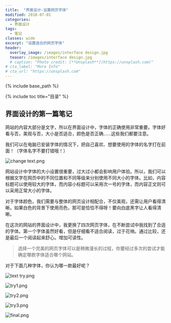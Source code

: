 ```yaml
---
title:  "界面设计-设置网页字体"
modified: 2018-07-01 
categories: 
  - 界面设计
tags:
  - 笔记
classes: wide
excerpt: "设置适合的网页字体"
header:
  overlay_image: /images/interface design.jpg
  teaser: /images/interface design.jpg
  # caption: "Photo credit: [**Unsplash**](https://unsplash.com)"
# cta_label: "More Info"
# cta_url: "https://unsplash.com"
---
```


{% include base_path %}

{% include toc title="目录" %}


## 界面设计的第一篇笔记

网站的内容大部分是文字，所以在界面设计中，字体的正确使用非常重要。字体好看与否，美观与否，大小是否适合，颜色是否正确......这些我们都要注意。

我们可以在电脑已安装字体的情况下，把自己喜欢、想要使用的字体的名字打在前面！（字体名字不要打错哦！）

![change text.png](https://upload-images.jianshu.io/upload_images/9455364-1d0a1077db574380.png?imageMogr2/auto-orient/strip%7CimageView2/2/w/1240)

网站设计中字体的大小设置很重要，过大过小都会影响用户体验。所以，我们可以根据文字在网页中的不同位置和不同等级来分别使用不同大小的字体。比如，内容标题可以使用较大的字体，而内容小标题可以采用次一号的字体，而内容正文则可以采用正常大小的字体。

对于字体颜色，我们需要与整体的网页设计相配合，不仅美观，还需让用户看得清晰。如果白色的背景下使用亮色，那可是恰恰不得呀！要向白底黑字让人看得清晰。

在这次的网站的界面设计中，我更换了四次网页字体，在不断尝试中我找到了合适的字体。第一个字体虽然好看，但是仔细看不适合阅读，过于花哨。通过比较，还是最后一个阅读起来舒心。增加可读性。
>选择一个完美的网页字体可以是稍微漫长的过程，你要经过多次的尝试才能确定哪款字体适合哪个网站。

对于下面几种字体，你认为哪一款最好呢？

![text try.png](https://upload-images.jianshu.io/upload_images/9455364-a76b57102e346e75.png?imageMogr2/auto-orient/strip%7CimageView2/2/w/1240)

![try1.png](https://upload-images.jianshu.io/upload_images/9455364-69cd540d78bd10bb.png?imageMogr2/auto-orient/strip%7CimageView2/2/w/1240)

![try2.png](https://upload-images.jianshu.io/upload_images/9455364-d5c9d83e20558f17.png?imageMogr2/auto-orient/strip%7CimageView2/2/w/1240)

![try3.png](https://upload-images.jianshu.io/upload_images/9455364-c0e7f810240b3379.png?imageMogr2/auto-orient/strip%7CimageView2/2/w/1240)

![final.png](https://upload-images.jianshu.io/upload_images/9455364-fb131400ec7432cd.png?imageMogr2/auto-orient/strip%7CimageView2/2/w/1240)
